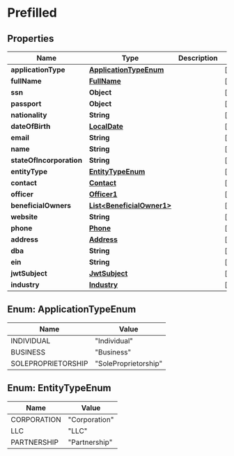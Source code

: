 # Prefilled

## Properties
Name | Type | Description | Notes
------------ | ------------- | ------------- | -------------
**applicationType** | [**ApplicationTypeEnum**](#ApplicationTypeEnum) |  |  [optional]
**fullName** | [**FullName**](FullName.md) |  |  [optional]
**ssn** | **Object** |  |  [optional]
**passport** | **Object** |  |  [optional]
**nationality** | **String** |  |  [optional]
**dateOfBirth** | [**LocalDate**](LocalDate.md) |  |  [optional]
**email** | **String** |  |  [optional]
**name** | **String** |  |  [optional]
**stateOfIncorporation** | **String** |  |  [optional]
**entityType** | [**EntityTypeEnum**](#EntityTypeEnum) |  |  [optional]
**contact** | [**Contact**](Contact.md) |  |  [optional]
**officer** | [**Officer1**](Officer1.md) |  |  [optional]
**beneficialOwners** | [**List&lt;BeneficialOwner1&gt;**](BeneficialOwner1.md) |  |  [optional]
**website** | **String** |  |  [optional]
**phone** | [**Phone**](Phone.md) |  |  [optional]
**address** | [**Address**](Address.md) |  |  [optional]
**dba** | **String** |  |  [optional]
**ein** | **String** |  |  [optional]
**jwtSubject** | [**JwtSubject**](JwtSubject.md) |  |  [optional]
**industry** | [**Industry**](Industry.md) |  |  [optional]

<a name="ApplicationTypeEnum"></a>
## Enum: ApplicationTypeEnum
Name | Value
---- | -----
INDIVIDUAL | &quot;Individual&quot;
BUSINESS | &quot;Business&quot;
SOLEPROPRIETORSHIP | &quot;SoleProprietorship&quot;

<a name="EntityTypeEnum"></a>
## Enum: EntityTypeEnum
Name | Value
---- | -----
CORPORATION | &quot;Corporation&quot;
LLC | &quot;LLC&quot;
PARTNERSHIP | &quot;Partnership&quot;
